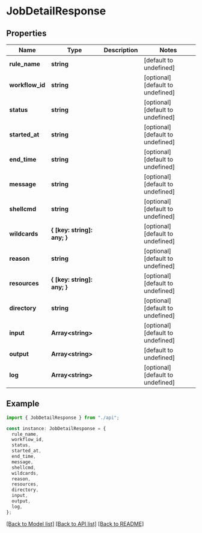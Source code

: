 # JobDetailResponse

## Properties

| Name            | Type                        | Description | Notes                             |
| --------------- | --------------------------- | ----------- | --------------------------------- |
| **rule_name**   | **string**                  |             | [default to undefined]            |
| **workflow_id** | **string**                  |             | [optional] [default to undefined] |
| **status**      | **string**                  |             | [optional] [default to undefined] |
| **started_at**  | **string**                  |             | [optional] [default to undefined] |
| **end_time**    | **string**                  |             | [optional] [default to undefined] |
| **message**     | **string**                  |             | [optional] [default to undefined] |
| **shellcmd**    | **string**                  |             | [optional] [default to undefined] |
| **wildcards**   | **{ [key: string]: any; }** |             | [optional] [default to undefined] |
| **reason**      | **string**                  |             | [optional] [default to undefined] |
| **resources**   | **{ [key: string]: any; }** |             | [optional] [default to undefined] |
| **directory**   | **string**                  |             | [optional] [default to undefined] |
| **input**       | **Array&lt;string&gt;**     |             | [optional] [default to undefined] |
| **output**      | **Array&lt;string&gt;**     |             | [default to undefined]            |
| **log**         | **Array&lt;string&gt;**     |             | [optional] [default to undefined] |

## Example

```typescript
import { JobDetailResponse } from "./api";

const instance: JobDetailResponse = {
  rule_name,
  workflow_id,
  status,
  started_at,
  end_time,
  message,
  shellcmd,
  wildcards,
  reason,
  resources,
  directory,
  input,
  output,
  log,
};
```

[[Back to Model list]](../README.md#documentation-for-models) [[Back to API list]](../README.md#documentation-for-api-endpoints) [[Back to README]](../README.md)
